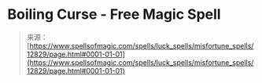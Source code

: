 <!--yml
category: 未分类
date: 2024-06-12 18:50:48
-->

# Boiling Curse - Free Magic Spell

> 来源：[https://www.spellsofmagic.com/spells/luck_spells/misfortune_spells/12829/page.html#0001-01-01](https://www.spellsofmagic.com/spells/luck_spells/misfortune_spells/12829/page.html#0001-01-01)